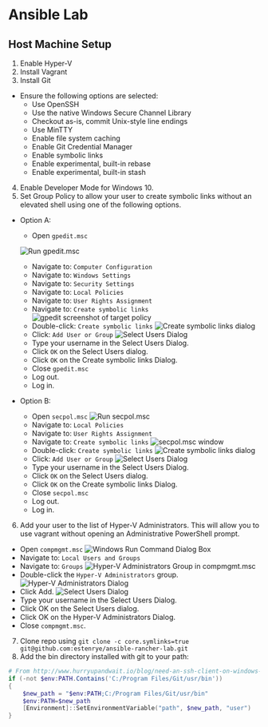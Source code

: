 # Ansible Lab

## Host Machine Setup

1. Enable Hyper-V
2. Install Vagrant
3. Install Git

  - Ensure the following options are selected:
    - Use OpenSSH
    - Use the native Windows Secure Channel Library
    - Checkout as-is, commit Unix-style line endings
    - Use MinTTY
    - Enable file system caching
    - Enable Git Credential Manager
    - Enable symbolic links
    - Enable experimental, built-in rebase
    - Enable experimental, built-in stash

4. Enable Developer Mode for Windows 10.
5. Set Group Policy to allow your user to create symbolic links without an elevated shell using one of the following options.

  - Option A: 
    - Open `gpedit.msc`
    
    ![Run gpedit.msc](.imgs/setup/run-gpedit.PNG)
    - Navigate to: `Computer Configuration`
    - Navigate to: `Windows Settings`
    - Navigate to: `Security Settings`
    - Navigate to: `Local Policies`
    - Navigate to: `User Rights Assignment`
    - Navigate to: `Create symbolic links`
      ![gpedit screenshot of target policy](.imgs/setup/gpedit.PNG)
    - Double-click: `Create symbolic links`
      ![Create symbolic links dialog](.imgs/setup/create-symbolic-links-dialog.PNG)
    - Click: `Add User or Group`
    ![Select Users Dialog](.imgs/setup/select-users-dialog.PNG)
    - Type your username in the Select Users Dialog.
    - Click `OK` on the Select Users dialog.
    - Click `OK` on the Create symbolic links Dialog.
    - Close `gpedit.msc`
    - Log out.
    - Log in.
  - Option B: 
    - Open `secpol.msc`
      ![Run secpol.msc](.imgs/setup/run-secpol.PNG)
    - Navigate to: `Local Policies`
    - Navigate to: `User Rights Assignment`
    - Navigate to: `Create symbolic links`
      ![secpol.msc window](.imgs/setup/secpol.PNG)
    - Double-click: `Create symbolic links`
      ![Create symbolic links dialog](.imgs/setup/create-symbolic-links-dialog.PNG)
    - Click: `Add User or Group`
    ![Select Users Dialog](.imgs/setup/select-users-dialog.PNG)
    - Type your username in the Select Users Dialog.
    - Click `OK` on the Select Users dialog.
    - Click `OK` on the Create symbolic links Dialog.
    - Close `secpol.msc`
    - Log out.
    - Log in.

6. Add your user to the list of Hyper-V Administrators.  This will allow you to use vagrant without opening an Administrative PowerShell prompt.

  - Open `compmgmt.msc`
    ![Windows Run Command Dialog Box](.imgs/setup/compmgmt.PNG)
  - Navigate to: `Local Users and Groups`
  - Navigate to: `Groups`
    ![Hyper-V Administrators Group in compmgmt.msc](.imgs/setup/hyperv-administrators.PNG)
  - Double-click the `Hyper-V Administrators` group.
    ![Hyper-V Administrators Dialog](.imgs/setup/group-dialog.PNG)
  - Click Add.
    ![Select Users Dialog](.imgs/setup/select-users-dialog.PNG)
  - Type your username in the Select Users Dialog.
  - Click OK on the Select Users dialog.
  - Click OK on the Hyper-V Administrators Dialog.
  - Close `compmgmt.msc`.



7. Clone repo using `git clone -c core.symlinks=true git@github.com:estenrye/ansible-rancher-lab.git`
8. Add the bin directory installed with git to your path:

```powershell
# From http://www.hurryupandwait.io/blog/need-an-ssh-client-on-windows-dont-use-putty-or-cygwinuse-git
if (-not $env:PATH.Contains('C:/Program Files/Git/usr/bin'))
{
    $new_path = "$env:PATH;C:/Program Files/Git/usr/bin"
    $env:PATH=$new_path
    [Environment]::SetEnvironmentVariable("path", $new_path, "user")
}
```
